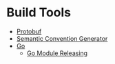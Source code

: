 # Build Tools

* [Protobuf](./protobuf/README.md)
* [Semantic Convention Generator](./semantic-conventions/README.md)
* [Go](./go)
  * [Go Module Releasing](./go/tools/releasing/README.md)